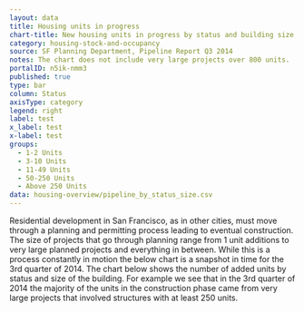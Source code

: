```yaml
---
layout: data
title: Housing units in progress
chart-title: New housing units in progress by status and building size, 2014 Q3
category: housing-stock-and-occupancy
source: SF Planning Department, Pipeline Report Q3 2014
notes: The chart does not include very large projects over 800 units.
portalID: n5ik-nmm3
published: true
type: bar
column: Status
axisType: category
legend: right
label: test
x_label: test
x-label: test
groups:
  - 1-2 Units
  - 3-10 Units
  - 11-49 Units
  - 50-250 Units
  - Above 250 Units
data: housing-overview/pipeline_by_status_size.csv
---
```

Residential development in San Francisco, as in other cities, must move through a planning and permitting process leading to eventual construction.  The size of projects that go through planning range from 1 unit additions to very large planned projects and everything in between. While this is a process constantly in motion the below chart is a snapshot in time for the 3rd quarter of 2014.  The chart below shows the number of added units by status and size of the building.  For example we see that in the 3rd quarter of 2014 the majority of the units in the construction phase came from very large projects that involved structures with at least 250 units. 
